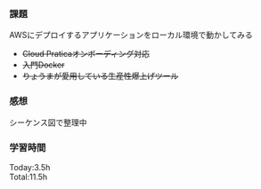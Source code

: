 ### 課題
AWSにデプロイするアプリケーションをローカル環境で動かしてみる
- ~~Cloud Praticaオンボーディング対応~~
- ~~入門Docker~~
- ~~りょうまが愛用している生産性爆上げツール~~

### 感想
シーケンス図で整理中

### 学習時間
Today:3.5h<br>
Total:11.5h